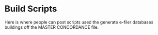 # Build Scripts

Here is where people can post scripts used the generate e-filer databases buildings off the MASTER CONCORDANCE file.
